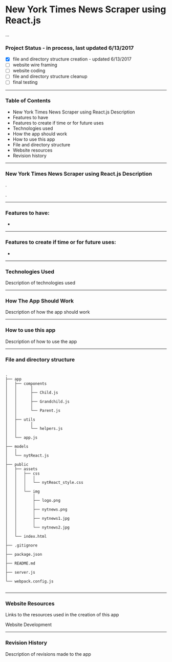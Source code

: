 # New York Times News Scraper using React.js 
...  

### Project Status - in process, last updated 6/13/2017

  - [x]  file and directory structure creation  - updated 6/13/2017
  - [ ]  website wire framing  
  - [ ]  website coding
  - [ ]  file and directory structure cleanup
  - [ ]  final testing
  
----

### Table of Contents

  -  New York Times News Scraper using React.js Description
  -  Features to have 
  -  Features to create if time or for future uses
  -  Technologies used 
  -  How the app should work
  -  How to use this app
  -  File and directory structure
  -  Website resources
  -  Revision history
  
----

### New York Times News Scraper using React.js Description
. 

.


----

### Features to have:
- 



----

### Features to create if time or for future uses:
- 


----

### Technologies Used

Description of technologies used 


----

### How The App Should Work

Description of how the app should work



----

### How to use this app

Description of how to use the app



----

### File and directory structure

```

.
├── app
│   ├── components
│   │      │
│   │      ├── Child.js
│   │      │
│   │      ├── Grandchild.js
│   │      │
│   │      └── Parent.js
│   │
│   ├── utils
│   │      │
│   │      └── helpers.js
│   │
│   └── app.js
│ 
├── models
│   │
│   └── nytReact.js
│ 
├── public
│   ├── assets
│   │   ├── css
│   │   │   │
│   │   │   └── nytReact_style.css
│   │   │
│   │   └── img
│   │       │
│   │       ├── logo.png
│   │       │
│   │       ├── nytnews.png
│   │       │
│   │       ├── nytnews1.jpg
│   │       │
│   │       └── nytnews2.jpg
│   │
│   └── index.html
│
├── .gitignore
│
├── package.json
│
├── README.md
│
├── server.js
│
└── webpack.config.js
              

```


----

### Website Resources 

Links to the resources used in the creation of this app


Website Development  



----

### Revision History 

Description of revisions made to the app

